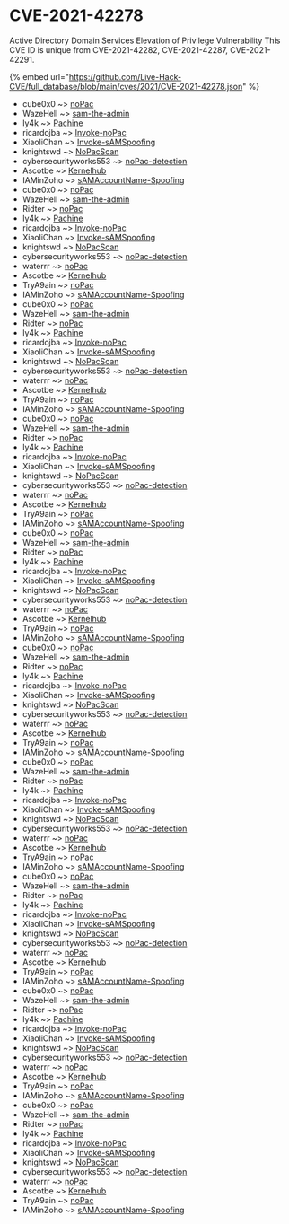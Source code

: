 # CVE-2021-42278

Active Directory Domain Services Elevation of Privilege Vulnerability This CVE ID is unique from CVE-2021-42282, CVE-2021-42287, CVE-2021-42291.

{% embed url="https://github.com/Live-Hack-CVE/full_database/blob/main/cves/2021/CVE-2021-42278.json" %}


* cube0x0 ~> [noPac](https://www.alice-snow.ru/2021/database/cve-2021-42278/nopac-cube0x0)
* WazeHell ~> [sam-the-admin](https://www.alice-snow.ru/2021/database/cve-2021-42278/sam-the-admin-wazehell)
* ly4k ~> [Pachine](https://www.alice-snow.ru/2021/database/cve-2021-42278/pachine-ly4k)
* ricardojba ~> [Invoke-noPac](https://www.alice-snow.ru/2021/database/cve-2021-42278/invoke-nopac-ricardojba)
* XiaoliChan ~> [Invoke-sAMSpoofing](https://www.alice-snow.ru/2021/database/cve-2021-42278/invoke-samspoofing-xiaolichan)
* knightswd ~> [NoPacScan](https://www.alice-snow.ru/2021/database/cve-2021-42278/nopacscan-knightswd)
* cybersecurityworks553 ~> [noPac-detection](https://www.alice-snow.ru/2021/database/cve-2021-42278/nopac-detection-cybersecurityworks553)
* Ascotbe ~> [Kernelhub](https://www.alice-snow.ru/2021/database/cve-2021-42278/kernelhub-ascotbe)
* IAMinZoho ~> [sAMAccountName-Spoofing](https://www.alice-snow.ru/2021/database/cve-2021-42278/samaccountname-spoofing-iaminzoho)
* cube0x0 ~> [noPac](https://www.alice-snow.ru/2021/database/cve-2021-42278/nopac-cube0x0)
* WazeHell ~> [sam-the-admin](https://www.alice-snow.ru/2021/database/cve-2021-42278/sam-the-admin-wazehell)
* Ridter ~> [noPac](https://www.alice-snow.ru/2021/database/cve-2021-42278/nopac-ridter)
* ly4k ~> [Pachine](https://www.alice-snow.ru/2021/database/cve-2021-42278/pachine-ly4k)
* ricardojba ~> [Invoke-noPac](https://www.alice-snow.ru/2021/database/cve-2021-42278/invoke-nopac-ricardojba)
* XiaoliChan ~> [Invoke-sAMSpoofing](https://www.alice-snow.ru/2021/database/cve-2021-42278/invoke-samspoofing-xiaolichan)
* knightswd ~> [NoPacScan](https://www.alice-snow.ru/2021/database/cve-2021-42278/nopacscan-knightswd)
* cybersecurityworks553 ~> [noPac-detection](https://www.alice-snow.ru/2021/database/cve-2021-42278/nopac-detection-cybersecurityworks553)
* waterrr ~> [noPac](https://www.alice-snow.ru/2021/database/cve-2021-42278/nopac-waterrr)
* Ascotbe ~> [Kernelhub](https://www.alice-snow.ru/2021/database/cve-2021-42278/kernelhub-ascotbe)
* TryA9ain ~> [noPac](https://www.alice-snow.ru/2021/database/cve-2021-42278/nopac-trya9ain)
* IAMinZoho ~> [sAMAccountName-Spoofing](https://www.alice-snow.ru/2021/database/cve-2021-42278/samaccountname-spoofing-iaminzoho)
* cube0x0 ~> [noPac](https://www.alice-snow.ru/2021/database/cve-2021-42278/nopac-cube0x0)
* WazeHell ~> [sam-the-admin](https://www.alice-snow.ru/2021/database/cve-2021-42278/sam-the-admin-wazehell)
* Ridter ~> [noPac](https://www.alice-snow.ru/2021/database/cve-2021-42278/nopac-ridter)
* ly4k ~> [Pachine](https://www.alice-snow.ru/2021/database/cve-2021-42278/pachine-ly4k)
* ricardojba ~> [Invoke-noPac](https://www.alice-snow.ru/2021/database/cve-2021-42278/invoke-nopac-ricardojba)
* XiaoliChan ~> [Invoke-sAMSpoofing](https://www.alice-snow.ru/2021/database/cve-2021-42278/invoke-samspoofing-xiaolichan)
* knightswd ~> [NoPacScan](https://www.alice-snow.ru/2021/database/cve-2021-42278/nopacscan-knightswd)
* cybersecurityworks553 ~> [noPac-detection](https://www.alice-snow.ru/2021/database/cve-2021-42278/nopac-detection-cybersecurityworks553)
* waterrr ~> [noPac](https://www.alice-snow.ru/2021/database/cve-2021-42278/nopac-waterrr)
* Ascotbe ~> [Kernelhub](https://www.alice-snow.ru/2021/database/cve-2021-42278/kernelhub-ascotbe)
* TryA9ain ~> [noPac](https://www.alice-snow.ru/2021/database/cve-2021-42278/nopac-trya9ain)
* IAMinZoho ~> [sAMAccountName-Spoofing](https://www.alice-snow.ru/2021/database/cve-2021-42278/samaccountname-spoofing-iaminzoho)
* cube0x0 ~> [noPac](https://www.alice-snow.ru/2021/database/cve-2021-42278/nopac-cube0x0)
* WazeHell ~> [sam-the-admin](https://www.alice-snow.ru/2021/database/cve-2021-42278/sam-the-admin-wazehell)
* Ridter ~> [noPac](https://www.alice-snow.ru/2021/database/cve-2021-42278/nopac-ridter)
* ly4k ~> [Pachine](https://www.alice-snow.ru/2021/database/cve-2021-42278/pachine-ly4k)
* ricardojba ~> [Invoke-noPac](https://www.alice-snow.ru/2021/database/cve-2021-42278/invoke-nopac-ricardojba)
* XiaoliChan ~> [Invoke-sAMSpoofing](https://www.alice-snow.ru/2021/database/cve-2021-42278/invoke-samspoofing-xiaolichan)
* knightswd ~> [NoPacScan](https://www.alice-snow.ru/2021/database/cve-2021-42278/nopacscan-knightswd)
* cybersecurityworks553 ~> [noPac-detection](https://www.alice-snow.ru/2021/database/cve-2021-42278/nopac-detection-cybersecurityworks553)
* waterrr ~> [noPac](https://www.alice-snow.ru/2021/database/cve-2021-42278/nopac-waterrr)
* Ascotbe ~> [Kernelhub](https://www.alice-snow.ru/2021/database/cve-2021-42278/kernelhub-ascotbe)
* TryA9ain ~> [noPac](https://www.alice-snow.ru/2021/database/cve-2021-42278/nopac-trya9ain)
* IAMinZoho ~> [sAMAccountName-Spoofing](https://www.alice-snow.ru/2021/database/cve-2021-42278/samaccountname-spoofing-iaminzoho)
* cube0x0 ~> [noPac](https://www.alice-snow.ru/2021/database/cve-2021-42278/nopac-cube0x0)
* WazeHell ~> [sam-the-admin](https://www.alice-snow.ru/2021/database/cve-2021-42278/sam-the-admin-wazehell)
* Ridter ~> [noPac](https://www.alice-snow.ru/2021/database/cve-2021-42278/nopac-ridter)
* ly4k ~> [Pachine](https://www.alice-snow.ru/2021/database/cve-2021-42278/pachine-ly4k)
* ricardojba ~> [Invoke-noPac](https://www.alice-snow.ru/2021/database/cve-2021-42278/invoke-nopac-ricardojba)
* XiaoliChan ~> [Invoke-sAMSpoofing](https://www.alice-snow.ru/2021/database/cve-2021-42278/invoke-samspoofing-xiaolichan)
* knightswd ~> [NoPacScan](https://www.alice-snow.ru/2021/database/cve-2021-42278/nopacscan-knightswd)
* cybersecurityworks553 ~> [noPac-detection](https://www.alice-snow.ru/2021/database/cve-2021-42278/nopac-detection-cybersecurityworks553)
* waterrr ~> [noPac](https://www.alice-snow.ru/2021/database/cve-2021-42278/nopac-waterrr)
* Ascotbe ~> [Kernelhub](https://www.alice-snow.ru/2021/database/cve-2021-42278/kernelhub-ascotbe)
* TryA9ain ~> [noPac](https://www.alice-snow.ru/2021/database/cve-2021-42278/nopac-trya9ain)
* IAMinZoho ~> [sAMAccountName-Spoofing](https://www.alice-snow.ru/2021/database/cve-2021-42278/samaccountname-spoofing-iaminzoho)
* cube0x0 ~> [noPac](https://www.alice-snow.ru/2021/database/cve-2021-42278/nopac-cube0x0)
* WazeHell ~> [sam-the-admin](https://www.alice-snow.ru/2021/database/cve-2021-42278/sam-the-admin-wazehell)
* Ridter ~> [noPac](https://www.alice-snow.ru/2021/database/cve-2021-42278/nopac-ridter)
* ly4k ~> [Pachine](https://www.alice-snow.ru/2021/database/cve-2021-42278/pachine-ly4k)
* ricardojba ~> [Invoke-noPac](https://www.alice-snow.ru/2021/database/cve-2021-42278/invoke-nopac-ricardojba)
* XiaoliChan ~> [Invoke-sAMSpoofing](https://www.alice-snow.ru/2021/database/cve-2021-42278/invoke-samspoofing-xiaolichan)
* knightswd ~> [NoPacScan](https://www.alice-snow.ru/2021/database/cve-2021-42278/nopacscan-knightswd)
* cybersecurityworks553 ~> [noPac-detection](https://www.alice-snow.ru/2021/database/cve-2021-42278/nopac-detection-cybersecurityworks553)
* waterrr ~> [noPac](https://www.alice-snow.ru/2021/database/cve-2021-42278/nopac-waterrr)
* Ascotbe ~> [Kernelhub](https://www.alice-snow.ru/2021/database/cve-2021-42278/kernelhub-ascotbe)
* TryA9ain ~> [noPac](https://www.alice-snow.ru/2021/database/cve-2021-42278/nopac-trya9ain)
* IAMinZoho ~> [sAMAccountName-Spoofing](https://www.alice-snow.ru/2021/database/cve-2021-42278/samaccountname-spoofing-iaminzoho)
* cube0x0 ~> [noPac](https://www.alice-snow.ru/2021/database/cve-2021-42278/nopac-cube0x0)
* WazeHell ~> [sam-the-admin](https://www.alice-snow.ru/2021/database/cve-2021-42278/sam-the-admin-wazehell)
* Ridter ~> [noPac](https://www.alice-snow.ru/2021/database/cve-2021-42278/nopac-ridter)
* ly4k ~> [Pachine](https://www.alice-snow.ru/2021/database/cve-2021-42278/pachine-ly4k)
* ricardojba ~> [Invoke-noPac](https://www.alice-snow.ru/2021/database/cve-2021-42278/invoke-nopac-ricardojba)
* XiaoliChan ~> [Invoke-sAMSpoofing](https://www.alice-snow.ru/2021/database/cve-2021-42278/invoke-samspoofing-xiaolichan)
* knightswd ~> [NoPacScan](https://www.alice-snow.ru/2021/database/cve-2021-42278/nopacscan-knightswd)
* cybersecurityworks553 ~> [noPac-detection](https://www.alice-snow.ru/2021/database/cve-2021-42278/nopac-detection-cybersecurityworks553)
* waterrr ~> [noPac](https://www.alice-snow.ru/2021/database/cve-2021-42278/nopac-waterrr)
* Ascotbe ~> [Kernelhub](https://www.alice-snow.ru/2021/database/cve-2021-42278/kernelhub-ascotbe)
* TryA9ain ~> [noPac](https://www.alice-snow.ru/2021/database/cve-2021-42278/nopac-trya9ain)
* IAMinZoho ~> [sAMAccountName-Spoofing](https://www.alice-snow.ru/2021/database/cve-2021-42278/samaccountname-spoofing-iaminzoho)
* cube0x0 ~> [noPac](https://www.alice-snow.ru/2021/database/cve-2021-42278/nopac-cube0x0)
* WazeHell ~> [sam-the-admin](https://www.alice-snow.ru/2021/database/cve-2021-42278/sam-the-admin-wazehell)
* Ridter ~> [noPac](https://www.alice-snow.ru/2021/database/cve-2021-42278/nopac-ridter)
* ly4k ~> [Pachine](https://www.alice-snow.ru/2021/database/cve-2021-42278/pachine-ly4k)
* ricardojba ~> [Invoke-noPac](https://www.alice-snow.ru/2021/database/cve-2021-42278/invoke-nopac-ricardojba)
* XiaoliChan ~> [Invoke-sAMSpoofing](https://www.alice-snow.ru/2021/database/cve-2021-42278/invoke-samspoofing-xiaolichan)
* knightswd ~> [NoPacScan](https://www.alice-snow.ru/2021/database/cve-2021-42278/nopacscan-knightswd)
* cybersecurityworks553 ~> [noPac-detection](https://www.alice-snow.ru/2021/database/cve-2021-42278/nopac-detection-cybersecurityworks553)
* waterrr ~> [noPac](https://www.alice-snow.ru/2021/database/cve-2021-42278/nopac-waterrr)
* Ascotbe ~> [Kernelhub](https://www.alice-snow.ru/2021/database/cve-2021-42278/kernelhub-ascotbe)
* TryA9ain ~> [noPac](https://www.alice-snow.ru/2021/database/cve-2021-42278/nopac-trya9ain)
* IAMinZoho ~> [sAMAccountName-Spoofing](https://www.alice-snow.ru/2021/database/cve-2021-42278/samaccountname-spoofing-iaminzoho)
* cube0x0 ~> [noPac](https://www.alice-snow.ru/2021/database/cve-2021-42278/nopac-cube0x0)
* WazeHell ~> [sam-the-admin](https://www.alice-snow.ru/2021/database/cve-2021-42278/sam-the-admin-wazehell)
* Ridter ~> [noPac](https://www.alice-snow.ru/2021/database/cve-2021-42278/nopac-ridter)
* ly4k ~> [Pachine](https://www.alice-snow.ru/2021/database/cve-2021-42278/pachine-ly4k)
* ricardojba ~> [Invoke-noPac](https://www.alice-snow.ru/2021/database/cve-2021-42278/invoke-nopac-ricardojba)
* XiaoliChan ~> [Invoke-sAMSpoofing](https://www.alice-snow.ru/2021/database/cve-2021-42278/invoke-samspoofing-xiaolichan)
* knightswd ~> [NoPacScan](https://www.alice-snow.ru/2021/database/cve-2021-42278/nopacscan-knightswd)
* cybersecurityworks553 ~> [noPac-detection](https://www.alice-snow.ru/2021/database/cve-2021-42278/nopac-detection-cybersecurityworks553)
* waterrr ~> [noPac](https://www.alice-snow.ru/2021/database/cve-2021-42278/nopac-waterrr)
* Ascotbe ~> [Kernelhub](https://www.alice-snow.ru/2021/database/cve-2021-42278/kernelhub-ascotbe)
* TryA9ain ~> [noPac](https://www.alice-snow.ru/2021/database/cve-2021-42278/nopac-trya9ain)
* IAMinZoho ~> [sAMAccountName-Spoofing](https://www.alice-snow.ru/2021/database/cve-2021-42278/samaccountname-spoofing-iaminzoho)
* cube0x0 ~> [noPac](https://www.alice-snow.ru/2021/database/cve-2021-42278/nopac-cube0x0)
* WazeHell ~> [sam-the-admin](https://www.alice-snow.ru/2021/database/cve-2021-42278/sam-the-admin-wazehell)
* Ridter ~> [noPac](https://www.alice-snow.ru/2021/database/cve-2021-42278/nopac-ridter)
* ly4k ~> [Pachine](https://www.alice-snow.ru/2021/database/cve-2021-42278/pachine-ly4k)
* ricardojba ~> [Invoke-noPac](https://www.alice-snow.ru/2021/database/cve-2021-42278/invoke-nopac-ricardojba)
* XiaoliChan ~> [Invoke-sAMSpoofing](https://www.alice-snow.ru/2021/database/cve-2021-42278/invoke-samspoofing-xiaolichan)
* knightswd ~> [NoPacScan](https://www.alice-snow.ru/2021/database/cve-2021-42278/nopacscan-knightswd)
* cybersecurityworks553 ~> [noPac-detection](https://www.alice-snow.ru/2021/database/cve-2021-42278/nopac-detection-cybersecurityworks553)
* waterrr ~> [noPac](https://www.alice-snow.ru/2021/database/cve-2021-42278/nopac-waterrr)
* Ascotbe ~> [Kernelhub](https://www.alice-snow.ru/2021/database/cve-2021-42278/kernelhub-ascotbe)
* TryA9ain ~> [noPac](https://www.alice-snow.ru/2021/database/cve-2021-42278/nopac-trya9ain)
* IAMinZoho ~> [sAMAccountName-Spoofing](https://www.alice-snow.ru/2021/database/cve-2021-42278/samaccountname-spoofing-iaminzoho)